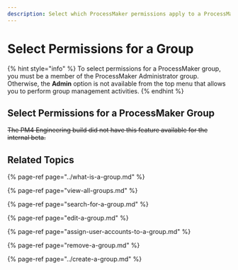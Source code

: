 ```yaml
---
description: Select which ProcessMaker permissions apply to a ProcessMaker group.
---
```


# Select Permissions for a Group

{% hint style="info" %}
To select permissions for a ProcessMaker group, you must be a member of the ProcessMaker Administrator group. Otherwise, the **Admin** option is not available from the top menu that allows you to perform group management activities.
{% endhint %}

## Select Permissions for a ProcessMaker Group

~~The PM4 Engineering build did not have this feature available for the internal beta.~~

## Related Topics

{% page-ref page="../what-is-a-group.md" %}

{% page-ref page="view-all-groups.md" %}

{% page-ref page="search-for-a-group.md" %}

{% page-ref page="edit-a-group.md" %}

{% page-ref page="assign-user-accounts-to-a-group.md" %}

{% page-ref page="remove-a-group.md" %}

{% page-ref page="../create-a-group.md" %}


